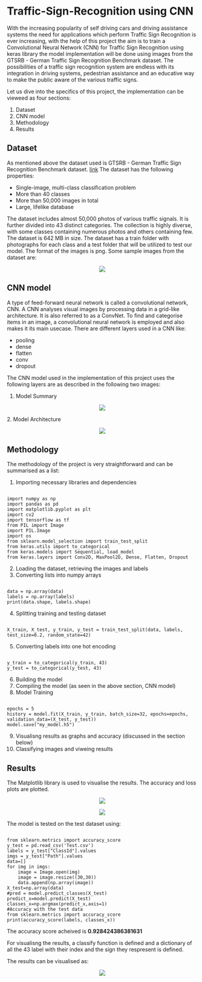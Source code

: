# Traffic-Sign-Recognition using CNN

With the increasing popularity of self driving cars and driving assistance systems the need for applications which perform Traffic Sign Recognition is ever increasing, with the help of this project the aim is to train a Convolutional Neural Network (CNN) for Traffic Sign Recognition using keras library  the model implementation will be done using images from the GTSRB - German Traffic Sign Recognition Benchmark dataset. The possibilities of a traffic sign recognition system are endless with its integration in driving systems, pedestrian assistance and an educative way to make the public aware of the various traffic signs.

Let us dive into the specifics of this project, the implementation can be vieweed as four sections:
1. Dataset
2. CNN model
3. Methodology
4. Results

## Dataset

As mentioned above the dataset used is GTSRB - German Traffic Sign Recognition Benchmark dataset. [link](https://www.kaggle.com/datasets/meowmeowmeowmeowmeow/gtsrb-german-traffic-sign)
The dataset has the following properties:
- Single-image, multi-class classification problem
- More than 40 classes
- More than 50,000 images in total
- Large, lifelike database

The dataset includes almost 50,000 photos of various traffic signals. It is further divided into 43 distinct categories. The collection is highly diverse, with some classes containing numerous photos and others containing few. The dataset is 642 MB in size. The dataset has a train folder with photographs for each class and a test folder that will be utilized to test our model. The format of the images is png.
Some sample images from the dataset are: 

<p align="center">
    <img src="sample.png">
</p>

## CNN model

A type of feed-forward neural network is called a convolutional network, CNN. A CNN analyses visual images by processing data in a grid-like architecture. It is also referred to as a ConvNet. To find and categorise items in an image, a convolutional neural network is employed and also makes it its main usecase.
There are different layers used in a CNN like:
- pooling
- dense 
- flatten
- conv
- dropout

The CNN model used in the implementation of this project uses the following layers are as described in the following two images:
 1. Model Summary
<p align="center">
    <img src="model summary.png">
</p>
2. Model Architecture
<p align="center">
    <img src="tsr_model.png">
</p>

## Methodology

The methodology of the project is very straightforward and can be summarised as a list:
1. Importing necessary libraries and dependencies
<pre><code>
import numpy as np 
import pandas as pd 
import matplotlib.pyplot as plt
import cv2
import tensorflow as tf
from PIL import Image
import PIL.Image
import os
from sklearn.model_selection import train_test_split
from keras.utils import to_categorical
from keras.models import Sequential, load_model
from keras.layers import Conv2D, MaxPool2D, Dense, Flatten, Dropout
</code></pre>

2. Loading the dataset, retrieving the images and labels
3. Converting lists into numpy arrays
<pre><code>
data = np.array(data)
labels = np.array(labels)
print(data.shape, labels.shape)
</code></pre>
4. Splitting training and testing dataset
<pre><code>
X_train, X_test, y_train, y_test = train_test_split(data, labels, test_size=0.2, random_state=42)
</code></pre>
5. Converting labels into one hot encoding
<pre><code>
y_train = to_categorical(y_train, 43)
y_test = to_categorical(y_test, 43)
</code></pre>
6. Building the model
7. Compiling the model (as seen in the above section, CNN model)
8. Model Training
<pre><code>
epochs = 5
history = model.fit(X_train, y_train, batch_size=32, epochs=epochs, validation_data=(X_test, y_test))
model.save("my_model.h5")
</code></pre>
9. Visualisng results as graphs and accuracy (discussed in the section below)
10. Classifying images and viweing results

## Results

The Matplotlib library is used to visualise the results.
The accuracy and loss plots are plotted.
<p align="center">
    <img src="resultstsr.png">
</p>
<p align="center">
    <img src="losstsr.png">
</p>

The model is tested on the test dataset using:
<pre><code>
from sklearn.metrics import accuracy_score
y_test = pd.read_csv('Test.csv')
labels = y_test["ClassId"].values
imgs = y_test["Path"].values
data=[]
for img in imgs:
    image = Image.open(img)
    image = image.resize((30,30))
    data.append(np.array(image))
X_test=np.array(data)
#pred = model.predict_classes(X_test)
predict_x=model.predict(X_test) 
classes_x=np.argmax(predict_x,axis=1)
#Accuracy with the test data
from sklearn.metrics import accuracy_score
print(accuracy_score(labels, classes_x))
</code></pre>
The accuracy score acheived is **0.928424386381631**

For visualisng the results, a classify function is defined and a dictionary of all the 43 label with their index and the sign they respresent is defined. 

The results can be visualised as:
<p align="center">
    <img src="tsr_results.png">
</p>
